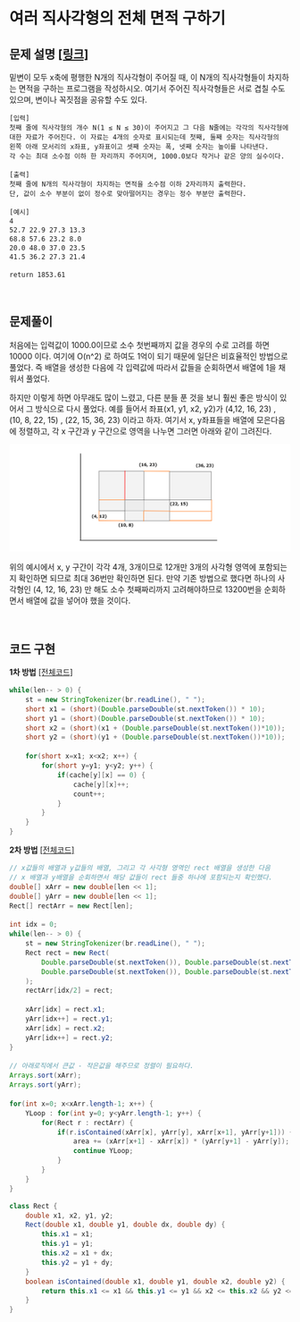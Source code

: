 # 여러 직사각형의 전체 면적 구하기



## 문제 설명 [[링크]](https://www.acmicpc.net/problem/2672)

밑변이 모두 x축에 평행한 N개의 직사각형이 주어질 때, 이 N개의 직사각형들이 차지하는 면적을 구하는 프로그램을 작성하시오. 여기서 주어진 직사각형들은 서로 겹칠 수도 있으며, 변이나 꼭짓점을 공유할 수도 있다.


```
[입력]
첫째 줄에 직사각형의 개수 N(1 ≤ N ≤ 30)이 주어지고 그 다음 N줄에는 각각의 직사각형에 
대한 자료가 주어진다. 이 자료는 4개의 숫자로 표시되는데 첫째, 둘째 숫자는 직사각형의 
왼쪽 아래 모서리의 x좌표, y좌표이고 셋째 숫자는 폭, 넷째 숫자는 높이를 나타낸다. 
각 수는 최대 소수점 이하 한 자리까지 주어지며, 1000.0보다 작거나 같은 양의 실수이다.

[출력]
첫째 줄에 N개의 직사각형이 차지하는 면적을 소수점 이하 2자리까지 출력한다. 
단, 값이 소수 부분이 없이 정수로 맞아떨어지는 경우는 정수 부분만 출력한다.

[예시]
4
52.7 22.9 27.3 13.3
68.8 57.6 23.2 8.0
20.0 48.0 37.0 23.5
41.5 36.2 27.3 21.4

return 1853.61
```



​    

## 문제풀이

처음에는 입력값이 1000.0이므로 소수 첫번째까지 값을 경우의 수로 고려를 하면 10000 이다. 여기에 O(n^2) 로 하여도 1억이 되기 때문에 일단은 비효율적인 방법으로 풀었다. 즉 배열을 생성한 다음에 각 입력값에 따라서 값들을 순회하면서 배열에 1을 채워서 풀었다.

하지만 이렇게 하면 아무래도 많이 느렸고, 다른 분들 푼 것을 보니 훨씬 좋은 방식이 있어서 그 방식으로 다시 풀었다. 예를 들어서 좌표(x1, y1, x2, y2)가 (4,12, 16, 23) , (10, 8, 22, 15) , (22, 15, 36, 23) 이라고 하자. 여기서 x, y좌표들을 배열에 모은다음에 정렬하고, 각 x 구간과 y 구간으로 영역을 나누면 그러면 아래와 같이 그려진다. 

![](./1.png)

위의 예시에서 x, y 구간이 각각 4개, 3개이므로 12개만 3개의 사각형 영역에 포함되는지 확인하면 되므로 최대 36번만 확인하면 된다. 만약 기존 방법으로 했다면 하나의 사각형인 (4, 12, 16, 23) 만 해도 소수 첫째짜리까지 고려해야하므로 13200번을 순회하면서 배열에 값을 넣어야 했을 것이다.



​    

## 코드 구현

**1차 방법** [[전체코드]](./Main.java)

```java
while(len-- > 0) {
    st = new StringTokenizer(br.readLine(), " ");
    short x1 = (short)(Double.parseDouble(st.nextToken()) * 10);
    short y1 = (short)(Double.parseDouble(st.nextToken()) * 10);
    short x2 = (short)(x1 + (Double.parseDouble(st.nextToken())*10));
    short y2 = (short)(y1 + (Double.parseDouble(st.nextToken())*10));

    for(short x=x1; x<x2; x++) {
        for(short y=y1; y<y2; y++) {
            if(cache[y][x] == 0) {
                cache[y][x]++;
                count++;
            }
        }
    }
}
```



**2차 방법** [[전체코드]](./Main2.java)

```java
// x값들의 배열과 y값들의 배열, 그리고 각 사각형 영역인 rect 배열을 생성한 다음
// x 배열과 y배열을 순회하면서 해당 값들이 rect 들중 하나에 포함되는지 확인했다.
double[] xArr = new double[len << 1];
double[] yArr = new double[len << 1];
Rect[] rectArr = new Rect[len];

int idx = 0;
while(len-- > 0) {
    st = new StringTokenizer(br.readLine(), " ");
    Rect rect = new Rect(
        Double.parseDouble(st.nextToken()), Double.parseDouble(st.nextToken()),
        Double.parseDouble(st.nextToken()), Double.parseDouble(st.nextToken())
    );
    rectArr[idx/2] = rect;

    xArr[idx] = rect.x1; 
    yArr[idx++] = rect.y1;
    xArr[idx] = rect.x2; 
    yArr[idx++] = rect.y2;
}

// 아래로직에서 큰값 - 작은값을 해주므로 정렬이 필요하다.
Arrays.sort(xArr);
Arrays.sort(yArr);

for(int x=0; x<xArr.length-1; x++) {
    YLoop : for(int y=0; y<yArr.length-1; y++) {
        for(Rect r : rectArr) {
            if(r.isContained(xArr[x], yArr[y], xArr[x+1], yArr[y+1])) {
                area += (xArr[x+1] - xArr[x]) * (yArr[y+1] - yArr[y]);
                continue YLoop;
            }
        }
    }
}
```

```java
class Rect {
    double x1, x2, y1, y2;
    Rect(double x1, double y1, double dx, double dy) {
        this.x1 = x1;
        this.y1 = y1;
        this.x2 = x1 + dx;
        this.y2 = y1 + dy;
    }
    boolean isContained(double x1, double y1, double x2, double y2) {
        return this.x1 <= x1 && this.y1 <= y1 && x2 <= this.x2 && y2 <= this.y2;
    }
}
```

